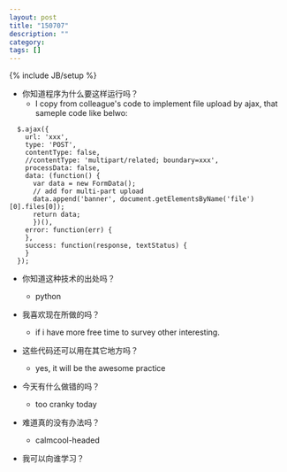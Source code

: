 ```yaml
---
layout: post
title: "150707"
description: ""
category: 
tags: []
---
```

{% include JB/setup %}

* 你知道程序为什么要这样运行吗？
  * I copy from colleague's code to implement file upload by ajax, that sameple code like belwo:
~~~
  $.ajax({
    url: 'xxx',
    type: 'POST',
    contentType: false,
    //contentType: 'multipart/related; boundary=xxx',
    processData: false,
    data: (function() {
      var data = new FormData();
      // add for multi-part upload
      data.append('banner', document.getElementsByName('file')[0].files[0]);
      return data;
      })(),
    error: function(err) {
    },  
    success: function(response, textStatus) {
    }
  });
~~~

* 你知道这种技术的出处吗？
  * python

* 我喜欢现在所做的吗？
  * if i have more free time to survey other interesting.

* 这些代码还可以用在其它地方吗？
  * yes, it will be the awesome practice

* 今天有什么做错的吗？
  * too cranky today

* 难道真的没有办法吗？
  * calmcool-headed 

* 我可以向谁学习？
 
